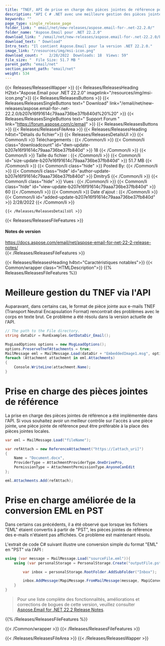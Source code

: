 ```yaml
---
title: "TNEF, API de prise en charge des pièces jointes de référence pour C#, applications ASP.NET"
description: "API C # .NET avec une meilleure gestion des pièces jointes aux e-mails TNEF et du corps en texte brut, prise en charge des pièces jointes de référence, amélioration de la conversion du format de courrier EML en PST."
keywords: ""
page_type: single_release_page
folder_link: " email/net/new-releases/aspose.email-for-.net-22.2.0/"
folder_name: "Aspose.Email pour .NET 22.2.0"
download_link: " /email/net/new-releases/aspose.email-for-.net-22.2.0/b207e16f91614c79aaa736be37fb840d"
download_text: " Download"
Intro_text: "Il contient Aspose.Email pour la version .NET 22.2.0."
image_link: "/resources/img/msi-icon.png"
download_count: "   2/28/2022  Downloads: 18  Views: 59"
file_size: "  File Size: 51.7 MB "
parent_path: "email/net"
section_parent_path: "email/net"
weight: 534
---
```


{{< Releases/ReleasesWapper >}}
{{< Releases/ReleasesHeading H2txt="Aspose.Email pour .NET 22.2.0" imagelink="/resources/img/msi-icon.png">}}
{{< Releases/ReleasesButtons >}}
{{< Releases/ReleasesSingleButtons text=" Download" link="/email/net/new-releases/aspose.email-for-.net-22.2.0/b207e16f91614c79aaa736be37fb840d%20%20" >}}
{{< Releases/ReleasesSingleButtons text=" Support Forum " link="https://forum.aspose.com/c/email" >}}
{{< Releases/ReleasesButtons >}}
{{< Releases/ReleasesFileArea >}}
{{< Releases/ReleasesHeading h4txt="Détails du fichier">}}
{{< Releases/ReleasesDetailsUl >}}
{{< Common/li >}} Téléchargements : {{< /Common/li >}}
{{< Common/li class="downloadcount" id="dwn-update-b207e16f91614c79aaa736be37fb840d" >}} 18 {{< /Common/li >}}
{{< Common/li >}} Taille du fichier : {{< /Common/li >}}
{{< Common/li id="size-update-b207e16f91614c79aaa736be37fb840d" >}} 51.7 MB {{< /Common/li >}}
{{< Common/li  class="hide" >}} Posted By: {{< /Common/li >}}
{{< Common/li class="hide" id="author-update-b207e16f91614c79aaa736be37fb840d" >}} DmitryS {{< /Common/li >}}
{{< Common/li class="hide" >}} Vues : {{< /Common/li >}}
{{< Common/li class="hide" id="view-update-b207e16f91614c79aaa736be37fb840d" >}} 60 {{< /Common/li >}}
{{< Common/li >}} Date d'ajout : {{< /Common/li >}}
{{< Common/li id="added-update-b207e16f91614c79aaa736be37fb840d" >}} 2/28/2022 {{< /Common/li >}}

    {{< /Releases/ReleasesDetailsUl >}}

{{< Releases/ReleasesFileFeatures >}}

<h4>Notes de version</h4><div> <a href="https://docs.aspose.com/email/net/aspose-email-for-net-22-2-release-notes/">https://docs.aspose.com/email/net/aspose-email-for-net-22-2-release-notes/</a></div>
{{< /Releases/ReleasesFileFeatures >}}

{{< Releases/ReleasesHeading h4txt="Caractéristiques notables">}}
{{< Common/wrapper class="HTMLDescription">}}
{{% Releases/ReleasesFileFeatures %}}

# Meilleure gestion du TNEF via l'API

Auparavant, dans certains cas, le format de pièce jointe aux e-mails TNEF (Transport Neutral Encapsulation Format) rencontrait des problèmes avec le corps en texte brut. Ce problème a été résolu dans la version actuelle de l'API.

```csharp
// The path to the File directory.
string dataDir = RunExamples.GetDataDir_Email();

MsgLoadOptions options = new MsgLoadOptions();
options.PreserveTnefAttachments = true;
MailMessage eml = MailMessage.Load(dataDir + "EmbeddedImage1.msg", options);
foreach (Attachment attachment in eml.Attachments)
{
    Console.WriteLine(attachment.Name);
}
```

# Prise en charge des pièces jointes de référence

La prise en charge des pièces jointes de référence a été implémentée dans l'API. Si vous souhaitez avoir un meilleur contrôle sur l'accès à une pièce jointe, une pièce jointe de référence peut être préférable à la place des pièces jointes locales.

```csharp
var eml = MailMessage.Load("fileName");

var refAttach = new ReferenceAttachment("https://[attach_uri]")
{
    Name = "Document.docx",
    ProviderType = AttachmentProviderType.OneDrivePro,
    PermissionType = AttachmentPermissionType.AnyoneCanEdit
};

eml.Attachments.Add(refAttach);

```

# Prise en charge améliorée de la conversion EML en PST

Dans certains cas précédents, il a été observé que lorsque les fichiers "EML" étaient convertis à partir de "PST", les pièces jointes de référence des e-mails n'étaient pas affichées. Ce problème est maintenant résolu.

L'extrait de code C# suivant illustre une conversion simple du format "EML" en "PST" via l'API :

```csharp
using (var message = MailMessage.Load("sourceFile.eml")){
    using (var personalStorage = PersonalStorage.Create("outputFile.pst", FileFormatVersion.Unicode)){

        var inbox = personalStorage.RootFolder.AddSubFolder("Inbox");

        inbox.AddMessage(MapiMessage.FromMailMessage(message, MapiConversionOptions.UnicodeFormat));
	}
}
```

> Pour une liste complète des fonctionnalités, améliorations et corrections de bogues de cette version, veuillez consulter [Aspose.Email for .NET 22.2 Release Notes](https://docs.aspose.com/email/net/aspose-email-for-net-22-2-release-notes/).

{{% /Releases/ReleasesFileFeatures %}}

{{< /Common/wrapper >}}
{{< /Releases/ReleasesFileFeatures >}}

{{< /Releases/ReleasesFileArea >}}
{{< /Releases/ReleasesWapper >}}

